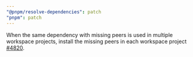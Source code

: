 ```yaml
---
"@pnpm/resolve-dependencies": patch
"pnpm": patch
---
```


When the same dependency with missing peers is used in multiple workspace projects, install the missing peers in each workspace project [#4820](https://github.com/pnpm/pnpm/issues/4820).
